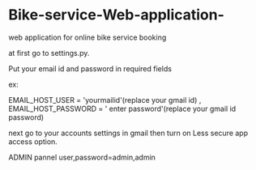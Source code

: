 # Bike-service-Web-application-
web application for online bike service booking



at first go to settings.py.


Put your email id and password in required fields


ex:


   EMAIL_HOST_USER = 'yourmailid'(replace your gmail id) ,
   EMAIL_HOST_PASSWORD = ' enter password'(replace your gmail id password)


next go to your accounts settings in gmail then turn on Less secure app access option.


ADMIN pannel user,password=admin,admin




